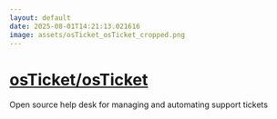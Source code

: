 ```yaml
---
layout: default
date: 2025-08-01T14:21:13.021616
image: assets/osTicket_osTicket_cropped.png
---
```


# [osTicket/osTicket](https://github.com/osTicket/osTicket)

Open source help desk for managing and automating support tickets

